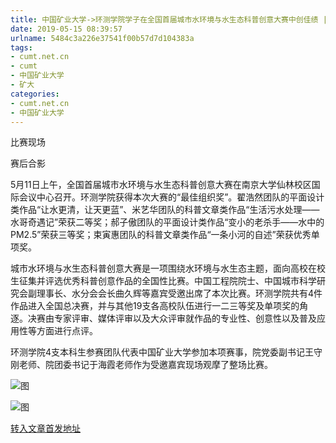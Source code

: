 ```yaml
---
title: 中国矿业大学->环测学院学子在全国首届城市水环境与水生态科普创意大赛中创佳绩 | cumt.net.cn
date: 2019-05-15 08:39:57
urlname: 5484c3a226e37541f00b57d7d104383a
tags: 
- cumt.net.cn
- cumt
- 中国矿业大学
- 矿大
categories:
- cumt.net.cn
- 中国矿业大学
---
```



比赛现场

赛后合影

5月11日上午，全国首届城市水环境与水生态科普创意大赛在南京大学仙林校区国际会议中心召开。环测学院获得本次大赛的“最佳组织奖”。翟浩然团队的平面设计类作品“让水更清，让天更蓝”、米艺华团队的科普文章类作品“生活污水处理——水哥奇遇记”荣获二等奖；郝子傲团队的平面设计类作品“变小的老杀手——水中的PM2.5”荣获三等奖；束寅惠团队的科普文章类作品“一条小河的自述”荣获优秀单项奖。

城市水环境与水生态科普创意大赛是一项围绕水环境与水生态主题，面向高校在校生征集并评选优秀科普创意作品的全国性比赛。中国工程院院士、中国城市科学研究会副理事长、水分会会长曲久辉等嘉宾受邀出席了本次比赛。环测学院共有4件作品进入全国总决赛，并与其他19支各高校队伍进行一二三等奖及单项奖的角逐。决赛由专家评审、媒体评审以及大众评审就作品的专业性、创意性以及普及应用性等方面进行点评。

环测学院4支本科生参赛团队代表中国矿业大学参加本项赛事，院党委副书记王守刚老师、院团委书记于海霞老师作为受邀嘉宾现场观摩了整场比赛。



![图](http://xwzx.cumt.edu.cn/_upload/article/images/05/26/a54b78cc456bb70648d019853f61/29fafcdb-23ca-4533-91ee-868be959fe6f.jpg)

![图](http://xwzx.cumt.edu.cn/_upload/article/images/05/26/a54b78cc456bb70648d019853f61/1307985f-b518-470b-8cff-b1202836b259.jpg)

[转入文章首发地址](http://xwzx.cumt.edu.cn/00/d6/c523a524502/page.htm)